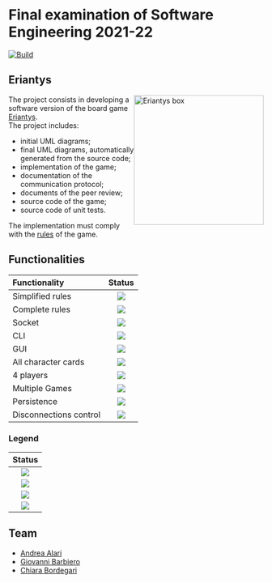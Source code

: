# Final examination of Software Engineering 2021-22

[![Build](https://github.com/GioBar00/ingsw2022-AM33/actions/workflows/maven.yml/badge.svg?branch=main)](https://github.com/GioBar00/ingsw2022-AM33/actions/workflows/maven.yml)

## Eriantys

<img src="https://www.craniocreations.it/wp-content/uploads/2021/06/Eriantys_scatola3Dombra.png" width="256px" height="256px"  alt="Eriantys box" style="float: right"/>

The project consists in developing a software version of the board
game [Eriantys](https://www.craniocreations.it/prodotto/eriantys/).</br>
The project includes:

- initial UML diagrams;
- final UML diagrams, automatically generated from the source code;
- implementation of the game;
- documentation of the communication protocol;
- documents of the peer review;
- source code of the game;
- source code of unit tests.

The implementation must comply with
the [rules](https://www.craniocreations.it/wp-content/uploads/2021/11/Eriantys_ITA_bassa.pdf) of the game.

## Functionalities

| Functionality          |                                                              Status                                                              |
|:-----------------------|:--------------------------------------------------------------------------------------------------------------------------------:|
| Simplified rules       |    [![](https://img.shields.io/badge/Status-tested-green.svg?style=flat)](https://www.craniocreations.it/prodotto/eriantys/)     |
| Complete rules         |    [![](https://img.shields.io/badge/Status-tested-green.svg?style=flat)](https://www.craniocreations.it/prodotto/eriantys/)     |
| Socket                 |    [![](https://img.shields.io/badge/Status-tested-green.svg?style=flat)](https://www.craniocreations.it/prodotto/eriantys/)     |
| CLI                    |    [![](https://img.shields.io/badge/Status-testing-blue.svg?style=flat)](https://www.craniocreations.it/prodotto/eriantys/)     |
| GUI                    |    [![](https://img.shields.io/badge/Status-testing-blue.svg?style=flat)](https://www.craniocreations.it/prodotto/eriantys/)     |
| All character cards    |    [![](https://img.shields.io/badge/Status-tested-green.svg?style=flat)](https://www.craniocreations.it/prodotto/eriantys/)     |
| 4 players              |    [![](https://img.shields.io/badge/Status-tested-green.svg?style=flat)](https://www.craniocreations.it/prodotto/eriantys/)     |
| Multiple Games         | [![](https://img.shields.io/badge/Status-not_implemented-red.svg?style=flat)](https://www.craniocreations.it/prodotto/eriantys/) |
| Persistence            | [![](https://img.shields.io/badge/Status-not_implemented-red.svg?style=flat)](https://www.craniocreations.it/prodotto/eriantys/) |
| Disconnections control |    [![](https://img.shields.io/badge/Status-testing-blue.svg?style=flat)](https://www.craniocreations.it/prodotto/eriantys/)     |

### Legend

|                                                              Status                                                              |
|:--------------------------------------------------------------------------------------------------------------------------------:|
| [![](https://img.shields.io/badge/Status-not_implemented-red.svg?style=flat)](https://www.craniocreations.it/prodotto/eriantys/) |
| [![](https://img.shields.io/badge/Status-implementing-yellow.svg?style=flat)](https://www.craniocreations.it/prodotto/eriantys/) |
|    [![](https://img.shields.io/badge/Status-testing-blue.svg?style=flat)](https://www.craniocreations.it/prodotto/eriantys/)     |
|    [![](https://img.shields.io/badge/Status-tested-green.svg?style=flat)](https://www.craniocreations.it/prodotto/eriantys/)     |

## Team

- [Andrea Alari](https://github.com/andrea-alari)
- [Giovanni Barbiero](https://github.com/GioBar00)
- [Chiara Bordegari](https://github.com/Chiara-Bordegari)
